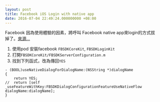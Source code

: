 ```yaml
---
layout: post
title: Facebook iOS Login with native app
date: 2016-07-04 22:49:24.000000000 +08:00
---
```

Facebook 因為使用體驗的因素，將呼叫 Facebook native app來login的方式拔掉了。[來源...][ref-fb-remove-native-login]

1. 使用pod 安裝facebook `FBSDKCoreKit`, `FBSDKLoginKit`
2. 打開`FBSDKCoreKit/FBSDKServerConfiguration.m`
3. 找到下列函式，改為傳回`YES`

```objc
- (BOOL)useNativeDialogForDialogName:(NSString *)dialogName
{
    return YES;
//  return [self _useFeatureWithKey:FBSDKDialogConfigurationFeatureUseNativeFlow dialogName:dialogName];
}
```

[ref-fb-remove-native-login]: http://stackoverflow.com/a/32621036
